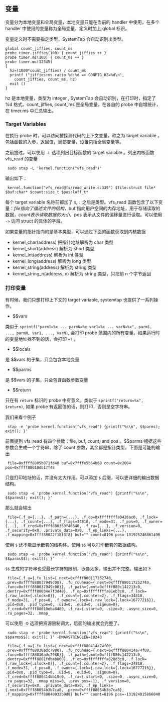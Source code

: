 ## 变量

变量分为本地变量和全局变量，本地变量只能在当前的 handler 中使用，在多个 handler 中使用的变量称为全局变量，定义时加上 global 标识。

变量定义时不需要指定类型，SystemTap 会自动识别出类型。

```
global count_jiffies, count_ms
probe timer.jiffies(100) { count_jiffies ++ }
probe timer.ms(100) { count_ms ++ }
probe timer.ms(12345)
{
  hz=(1000*count_jiffies) / count_ms
  printf ("jiffies:ms ratio %d:%d => CONFIG_HZ=%d\n",
    count_jiffies, count_ms, hz)
  exit ()
}
```

hz 是本地变量，类型为 integer , SystemTap 会自动识别，在打印时，指定了 %d 格式。count_jiffies, count_ms 是全局变量，在各自的 probe 中自增统计，在 timer.ms 中汇总输出。

### Target Variables 

在执行 probe 时，可以访问被探测代码的上下文变量，称之为 target variable 。包括函数的入参，返回值，局部变量，设置包括全局变量等。

之前提过，可以使用 `-L` 选项列出目标函数的 target variable 。列出内核函数 vfs_read 的变量

```
 sudo stap -L 'kernel.function("vfs_read")'
```

输出如下： 

```
 kernel.function("vfs_read@fs/read_write.c:339") $file:struct file* $buf:char* $count:size_t $pos:loff_t*
```

每个 target variable 名称前都加了 `$`, `:` 之后是类型。vfs_read 函数包含了以下变量：$file 指向了描述文件的结构，$buf 指向用户空间的内存地址，用于存储读取的数据，$count 表示读取数据的大小，$pos 表示从文件的偏移量进行读取。可以使用 `->` 访问 struct 的具体的字段。

如果变量的指针指向的是基本类型，可以通过下面的函数获取到内核数据

* kernel_char(address) 把指针地址解析为 char 类型
* kernel_short(address) 解析为 short 类型
* kernel_int(address) 解析为 int 类型
* kernel_long(address) 解析为 long 类型
* kernel_string(address) 解析为 string 类型
* kernel_string_n(address, n) 解析为 string 类型，只把前 n 个字节返回

### 打印变量

有时候，我们只想打印上下文的 target variable, systemtap 也提供了一系列操作。

* $$vars   

类似于 `sprintf("parm1=%x ... parmN=%x var1=%x ... varN=%x", parm1, ..., parmN, var1, ..., varN)`, 会打印 probe 范围内的所有变量。如果运行时的变量地址找不到的话，会打印 `=?` 。

* $$locals  

是 $$vars 的子集，只会包含本地变量

* $$parms

是 $$vars 的子集，只会包含函数参数变量

* $$return

只在有 `return` 标识的 probe 中有意义。类似于 `sprintf("return=%x",  $return)`, 如果 probe 有返回值的话，则打印，否则是空字符串。

我们来看个例子

```
 stap -e 'probe kernel.function("vfs_read") {printf("%s\n", $$parms); exit(); }'
```

前面提到 vfs_read  有四个参数：file, buf,  count, and pos 。$$parms 根据这些参数会生成一个字符串，除了 count 参数，其余都是指针类型。下面是可能的输出

```
 file=0xffff8805b071fd40 buf=0x7fffe5b64b60 count=0x2004 pos=0xffff88010db17f48
```

只是打印地址的话，并没有太大作用。可以添加 `$` 后缀，可以更详细的输出数据结构。

```
 sudo stap -e 'probe kernel.function("vfs_read") {printf("%s\n", $$parms$); exit(); }'
```
那么就会输出

```
 file={.f_u={...}, .f_path={...}, .f_op=0xffffffffa0426ac0, .f_lock={...}, .f_count={...}, .f_flags=34818, .f_mode=31, .f_pos=0, .f_owner={...}, .f_cred=0xffff880353f46540, .f_ra={...}, .f_version=0, .f_security=0x0, .private_data=0x0, .f_ep_links={...}, .f_mapping=0xffff88022f18f3f8} buf="" count=8196 pos=-131925246861496
```

使用 `$` 还不能显示嵌套的结构体。使用 `$$` 可以打印嵌套的数据结构。

```
 sudo stap -e 'probe kernel.function("vfs_read") {printf("%s\n", $$parms$$); exit(); }'
```

`$$` 生成的字符串也受最长字符的限制，嵌套太多，输出并不完整。输出如下

```
 file={.f_u={.fu_list={.next=0xffff880117252740, .prev=0xffff880037949c00}, .fu_rcuhead={.next=0xffff880117252740, .func=0xffff880037949c00}}, .f_path={.mnt=0xffff880c142213c0, .dentry=0xffff88034e7f3d40}, .f_op=0xffffffffa01eb3c0, .f_lock={.raw_lock={.slock=0}}, .f_count={.counter=2}, .f_flags=34818, .f_mode=31, .f_pos=0, .f_owner={.lock={.raw_lock={.lock=16777216}}, .pid=0x0, .pid_type=0, .uid=0, .euid=0, .signum=0}, .f_cred=0xffff88010eba8480, .f_ra={.start=0, .size=0, .async_size=0, .ra_pages=32, .mmap_
```
可以使用 `-D` 选项把资源限制调大，后面的输出就会完整了。

```
 sudo stap -e 'probe kernel.function("vfs_read") {printf("%s\n", $$parms$$); exit(); }' -DMAXSTRINGLEN=10240

 file={.f_u={.fu_list={.next=0xffff880414a74f00, .prev=0xffff88036adc7980}, .fu_rcuhead={.next=0xffff880414a74f00, .func=0xffff88036adc7980}}, .f_path={.mnt=0xffff880c142213c0, .dentry=0xffff8801fdbab800}, .f_op=0xffffffffa020d3c0, .f_lock={.raw_lock={.slock=0}}, .f_count={.counter=2}, .f_flags=34818, .f_mode=31, .f_pos=0, .f_owner={.lock={.raw_lock={.lock=16777216}}, .pid=0x0, .pid_type=0, .uid=0, .euid=0, .signum=0}, .f_cred=0xffff880414bb10c0, .f_ra={.start=0, .size=0, .async_size=0, .ra_pages=32, .mmap_miss=0, .prev_pos=-1}, .f_version=0, .f_security=0x0, .private_data=0x0, .f_ep_links={.next=0xffff88054b3b7ca8, .prev=0xffff88054b3b7ca8}, .f_mapping=0xffff88040032b9d8} buf="" count=8196 pos=-131924015866040
```


